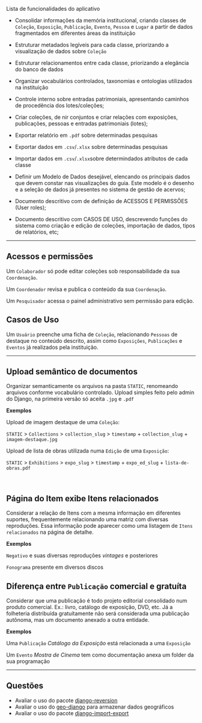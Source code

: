 Lista de funcionalidades do aplicativo

* Consolidar informações da memória institucional, criando classes de `Coleção`, `Exposição`, `Publicação`, `Evento`, `Pessoa` e `Lugar` a partir de dados fragmentados em diferentes áreas da instituição
* Estruturar metadados legíveis para cada classe, priorizando a visualização de dados sobre `Coleção`
* Estruturar relacionamentos entre cada classe, priorizando a elegância do banco de dados
* Organizar vocabulários controlados, taxonomias e ontologias utilizados na instituição


* Controle interno sobre entradas patrimoniais, apresentando caminhos de procedência dos lotes/coleções;
* Criar coleções, de nir conjuntos e criar relações com exposições, publicações, pessoas e entradas patrimoniais (lotes);

* Exportar relatório em `.pdf` sobre determinadas pesquisas
* Exportar dados em `.csv`/`.xlsx` sobre determinadas pesquisas
* Importar dados em `.csv`/`.xlsx`sobre determindados atributos de cada classe

* Definir um Modelo de Dados desejável, elencando os principais dados que devem constar nas visualizações do guia. Este modelo é o desenho e a seleção de dados já presentes no sistema de gestão de acervos;
* Documento descritivo com de definição de ACESSOS E PERMISSÕES (User roles);
* Documento descritivo com CASOS DE USO, descrevendo funções do sistema como criação e edição de coleções, importação de dados, tipos de relatórios, etc;

***

## Acessos e permissões

Um `Colaborador` só pode editar coleções sob responsabilidade da sua `Coordenação`.

Um `Coordenador` revisa e publica o conteúdo da sua `Coordenação`.

Um `Pesquisador` acessa o painel administrativo sem permissão para edição.

## Casos de Uso

Um `Usuário` preenche uma ficha de `Coleção`, relacionando `Pessoas` de destaque no conteúdo descrito, assim como `Exposições`, `Publicações` e `Eventos` já realizados pela instituição.

***

## Upload semântico de documentos

Organizar semanticamente os arquivos na pasta `STATIC`, renomeando arquivos conforme vocabulário controlado. Upload simples feito pelo admin do Django, na primeira versão só aceita `.jpg` e `.pdf` 

**Exemplos**

Upload de imagem destaque de uma `Coleção`:

`STATIC` > `Collections` > `collection_slug` > `timestamp` + `collection_slug` + `imagem-destaque.jpg`

Upload de lista de obras utilizada numa `Edição` de uma `Exposição`:

`STATIC` > `Exhibitions` > `expo_slug` > `timestamp` + `expo_ed_slug` + `lista-de-obras.pdf`

&nbsp;

## Página do Item exibe Itens relacionados
Considerar a relação de Itens com a mesma informação em diferentes suportes, frequentemente relacionando uma matriz com diversas reproduções. Essa informação pode aparecer como uma listagem de `Itens relacionados` na página de detalhe.

**Exemplos**

`Negativo` e suas diversas reproduções _vintages_ e posteriores

`Fonograma` presente em diversos discos


## Diferença entre `Publicação` comercial e gratuíta
Considerar que uma publicação é todo projeto editorial consolidado num produto comercial. Ex.: livro, catálogo de exposição, DVD, etc. Já a folheteria distribuída gratuítamente não será considerada uma publicação autônoma, mas um documento anexado a outra entidade.

**Exemplos**

Uma `Publicação` _Catálogo da Exposição_ está relacionada a uma `Exposição`

Um `Evento` _Mostra de Cinema_ tem como documentação anexa um folder da sua programação


***

## Questões

* Avaliar o uso do pacote [django-reversion](https://github.com/etianen/django-reversion)
* Avaliar o uso do [geo-django](https://docs.djangoproject.com/en/2.0/ref/contrib/gis/) para armazenar dados geográficos
* Avaliar o uso do pacote [django-import-export](https://github.com/django-import-export/django-import-export)
